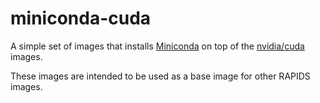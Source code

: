 # miniconda-cuda

A simple set of images that installs [Miniconda](https://docs.conda.io/en/latest/miniconda.html) on top of the [nvidia/cuda](https://hub.docker.com/r/nvidia/cuda) images.

These images are intended to be used as a base image for other RAPIDS images.
